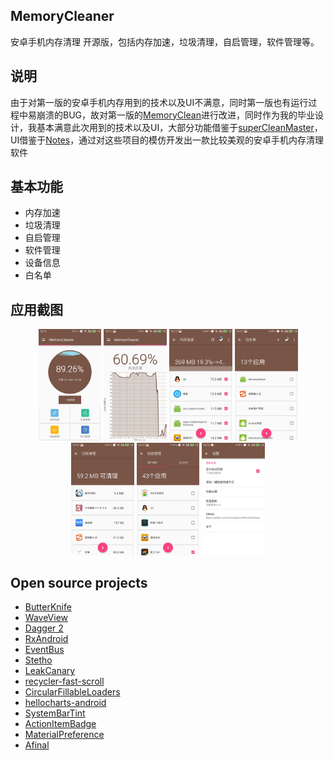 ## MemoryCleaner
安卓手机内存清理 开源版，包括内存加速，垃圾清理，自启管理，软件管理等。 <br> 

## 说明
由于对第一版的安卓手机内存用到的技术以及UI不满意，同时第一版也有运行过程中易崩溃的BUG，故对第一版的[MemoryClean](https://github.com/towavephone/MemoryClean)进行改进，同时作为我的毕业设计，我基本满意此次用到的技术以及UI，大部分功能借鉴于[superCleanMaster](https://github.com/joyoyao/superCleanMaster)，UI借鉴于[Notes](https://github.com/lguipeng/Notes)，通过对这些项目的模仿开发出一款比较美观的安卓手机内存清理软件

## 基本功能
* 内存加速
* 垃圾清理
* 自启管理
* 软件管理
* 设备信息
* 白名单<br>

## 应用截图
<div align="center">
<img src="./screenshot/screenshot_0.jpg" width="20%"/>
<img src="./screenshot/screenshot_1.jpg" width="20%"/> 
<img src="./screenshot/screenshot_2.jpg" width="20%"/> 
<img src="./screenshot/screenshot_3.jpg" width="20%"/> 
<img src="./screenshot/screenshot_4.jpg" width="20%"/> 
<img src="./screenshot/screenshot_5.jpg" width="20%"/> 
<img src="./screenshot/screenshot_6.jpg" width="20%"/> 
</div>


## Open source projects
* [ButterKnife](http://jakewharton.github.io/butterknife/)   
* [WaveView](https://github.com/john990/WaveView) 
* [Dagger 2](https://github.com/google/dagger) 
* [RxAndroid](https://github.com/ReactiveX/RxAndroid) 
* [EventBus](https://github.com/greenrobot/EventBus) 
* [Stetho](https://github.com/facebook/stetho) 
* [LeakCanary](https://github.com/square/leakcanary) 
* [recycler-fast-scroll](https://github.com/plusCubed/recycler-fast-scroll) 
* [CircularFillableLoaders](https://github.com/lopspower/CircularFillableLoaders) 
* [hellocharts-android](https://github.com/lecho/hellocharts-android) 
* [SystemBarTint](https://github.com/jgilfelt/SystemBarTint) 
* [ActionItemBadge](https://github.com/mikepenz/Android-ActionItemBadge) 
* [MaterialPreference](https://github.com/jenzz/Android-MaterialPreference) 
* [Afinal](https://github.com/yangfuhai/afinal)

